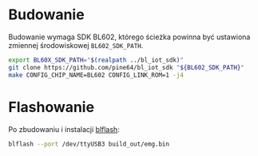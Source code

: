 # Budowanie

Budowanie wymaga SDK BL602, którego ścieżka powinna być ustawiona zmiennej
środowiskowej `BL602_SDK_PATH`.

```sh
export BL60X_SDK_PATH="$(realpath ../bl_iot_sdk)"
git clone https://github.com/pine64/bl_iot_sdk "${BL602_SDK_PATH}"
make CONFIG_CHIP_NAME=BL602 CONFIG_LINK_ROM=1 -j4
```

# Flashowanie

Po zbudowaniu i instalacji [blflash](https://github.com/spacemeowx2/blflash):

```sh
blflash --port /dev/ttyUSB3 build_out/emg.bin
```
